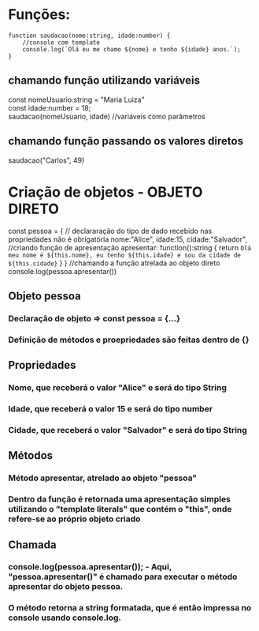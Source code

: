 # Funções:
``` 
function saudacao(nome:string, idade:number) {  
    //console com template   
    console.log(`Olá eu me chamo ${nome} e tenho ${idade} anos.`);  
}
```

## chamando função utilizando variáveis
const nomeUsuario:string = "Maria Luiza"  
const idade:number = 18;  
saudacao(nomeUsuario, idade) //variáveis como parâmetros  


## chamando função passando os valores diretos
saudacao("Carlos", 49)

# Criação de objetos - OBJETO DIRETO

const pessoa = {
    // declararação do tipo de dado recebido nas propriedades não é obrigatória
    nome:"Alice",
    idade:15,
    cidade:"Salvador",
    //criando função de apresentação 
    apresentar: function():string {
    return `Olá meu nome é ${this.nome}, eu tenho ${this.idade} e sou da cidade de ${this.cidade}`
}
}
//chamando a função atrelada ao objeto direto
console.log(pessoa.apresentar())

## Objeto pessoa
### Declaração de objeto => const pessoa = {...}
### Definição de métodos e proepriedades são feitas dentro de {}

## Propriedades
### Nome, que receberá o valor "Alice" e será do tipo String
### Idade, que receberá o valor 15 e será do tipo number
### Cidade, que receberá o valor "Salvador" e será do tipo String

## Métodos
### Método apresentar, atrelado ao objeto "pessoa"
### Dentro da função é retornada uma apresentação simples utilizando o "template literals" que contém o "this", onde refere-se ao próprio objeto criado

## Chamada
### console.log(pessoa.apresentar()); - Aqui, "pessoa.apresentar()" é chamado para executar o método apresentar do objeto pessoa.
### O método retorna a string formatada, que é então impressa no console usando console.log.
